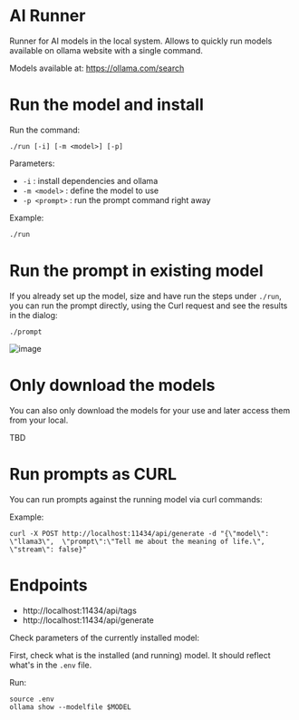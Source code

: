# AI Runner

Runner for AI models in the local system.
Allows to quickly run models available on ollama website with a single command.

Models available at: https://ollama.com/search


# Run the model and install

Run the command:

`./run [-i] [-m <model>] [-p]`

Parameters: 

- `-i`          : install dependencies and ollama
- `-m <model>`  : define the model to use
- `-p <prompt>` : run the prompt command right away

Example:

```sh
./run
```

# Run the prompt in existing model

If you already set up the model, size and have run the steps under `./run`, you can run the prompt directly, using the Curl request and see the results in the dialog:

```
./prompt
```

![image](https://github.com/user-attachments/assets/eb3512a6-c13f-467e-8fc4-04d406d97ec9)


# Only download the models

You can also only download the models for your use and later access them from your local.

TBD

# Run prompts as CURL

You can run prompts against the running model via curl commands:

Example:

```
curl -X POST http://localhost:11434/api/generate -d "{\"model\": \"llama3\",  \"prompt\":\"Tell me about the meaning of life.\", \"stream\": false}"
``` 

# Endpoints

- http://localhost:11434/api/tags
- http://localhost:11434/api/generate


Check parameters of the currently installed model:

First, check what is the installed (and running) model. It should reflect what's in the `.env` file.

Run:

```
source .env
ollama show --modelfile $MODEL
```

